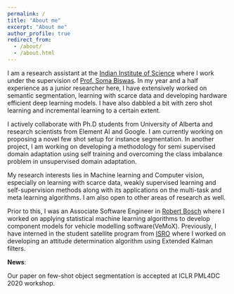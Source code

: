 ```yaml
---
permalink: /
title: "About me"
excerpt: "About me"
author_profile: true
redirect_from: 
  - /about/
  - /about.html
---
```


I am a research assistant at the [Indian Institute of Science](https://www.iisc.ac.in/) where I work under the supervision of [Prof. Soma Biswas](http://www.ee.iisc.ac.in/new/people/faculty/soma.biswas/index.html). In my year and a half experience as a junior researcher here, I have extensively worked on semantic segmentation, learning with scarce data and developing hardware efficient deep learning models. I have also dabbled a bit with zero shot learning and incremental learning to a certain extent.

I actively collaborate with Ph.D students from University of Alberta and research scientists from Element AI and Google. I am currently working on proposing a novel few shot setup for instance segmentation. In another project, I am working on developing a methodology for semi supervised domain adaptation using self training and overcoming the class imbalance problem in unsupervised domain adaptation.

My research interests lies in Machine learning and Computer vision, especially on learning with scarce data, weakly supervised learning and self-supervision methods along with its applications on the multi-task and meta learning algorithms. I am also open to other areas of research as well.

Prior to this, I was an Associate Software Engineer in [Robert Bosch](https://www.bosch.in/) where I worked on applying statistical machine learning algorithms to develop component models for vehicle modelling software(VeMoX). Previously, I have interned in the student satellite program from [ISRO](https://www.isro.gov.in/) where I worked on developing an attitude determination algorithm using Extended Kalman filters. 


**News**:

Our paper on few-shot object segmentation is accepted at ICLR PML4DC 2020 workshop. 
